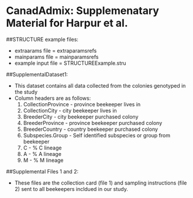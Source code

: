 # CanadAdmix: Supplemenatary Material for Harpur et al. 









##STRUCTURE example files:
- extraarams file = extraparamsrefs
- mainparams file = mainparamsrefs
- example input file = STRUCTUREExample.stru





##SupplementalDataset1:
- This dataset contains all data collected from the colonies genotyped in the study
- Column headers are as follows:
	1. CollectionProvince - province beekeeper lives in
	2. CollectionCity - city beekeeper lives in
	3. BreederCity - city beekeeper purchased colony
	4. BreederProvince - province beekeeper purchased colony
	5. BreederCountry - country beekeeper purchased colony
	6. Subspecies.Group - Self identified subspecies or group from beekeeper
	7. C - % C lineage
	8. A - % A lineage
	9. M - % M lineage
	
	
	
	
	
##Supplemental Files 1 and 2:
- These files are the collection card (file 1) and sampling instructions (file 2) sent to all beekeepers incldued in our study.



